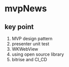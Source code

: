# mvpNews

## key point 
1. MVP design pattern
2. presenter unit test
3. WKWebView
4. using open source library 
5. bitrise and CI_CD